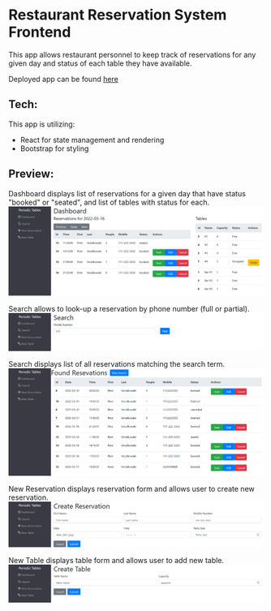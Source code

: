 # Restaurant Reservation System Frontend

This app allows restaurant personnel to keep track of reservations for any given day and status of each table they have available.  
  
Deployed app can be found [here](https://reserve-frontend.herokuapp.com/)  

## Tech:
This app is utilizing:
- React for state management and rendering
- Bootstrap for styling  

## Preview:
Dashboard displays list of reservations for a given day that have status "booked" or "seated", and list of tables with status for each.  
![dashboard](/screenshots/dashboard-lg.png)  
  
Search allows to look-up a reservation by phone number (full or partial).  
![search](/screenshots/search-lg.png)  

Search displays list of all reservations matching the search term.  
![search-results](/screenshots/search-results-lg.png)  
  
New Reservation displays reservation form and allows user to create new reservation.  
![new-reservation](/screenshots/new-reservation-lg.png)  

New Table displays table form and allows user to add new table.  
![new-table](/screenshots/new-table-lg.png)  
  
  
